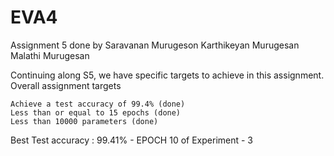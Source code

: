 # EVA4
Assignment 5 
done by
Saravanan Murugeson
Karthikeyan Murugesan
Malathi Murugesan

Continuing along S5, we have specific targets to achieve in this assignment. Overall assignment targets

    Achieve a test accuracy of 99.4% (done)
    Less than or equal to 15 epochs (done)
    Less than 10000 parameters (done)

Best Test accuracy : 99.41% - EPOCH 10 of Experiment - 3
